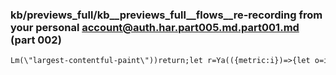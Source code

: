 ### kb/previews_full/kb__previews_full__flows__re-recording from your personal account@auth.har.part005.md.part001.md (part 002)

```md
Lm(\"largest-contentful-paint\"))return;let r=Ya(({metric:i})=>{let o=i.entries[i.entries.length-1];o&&(e=
```

```
